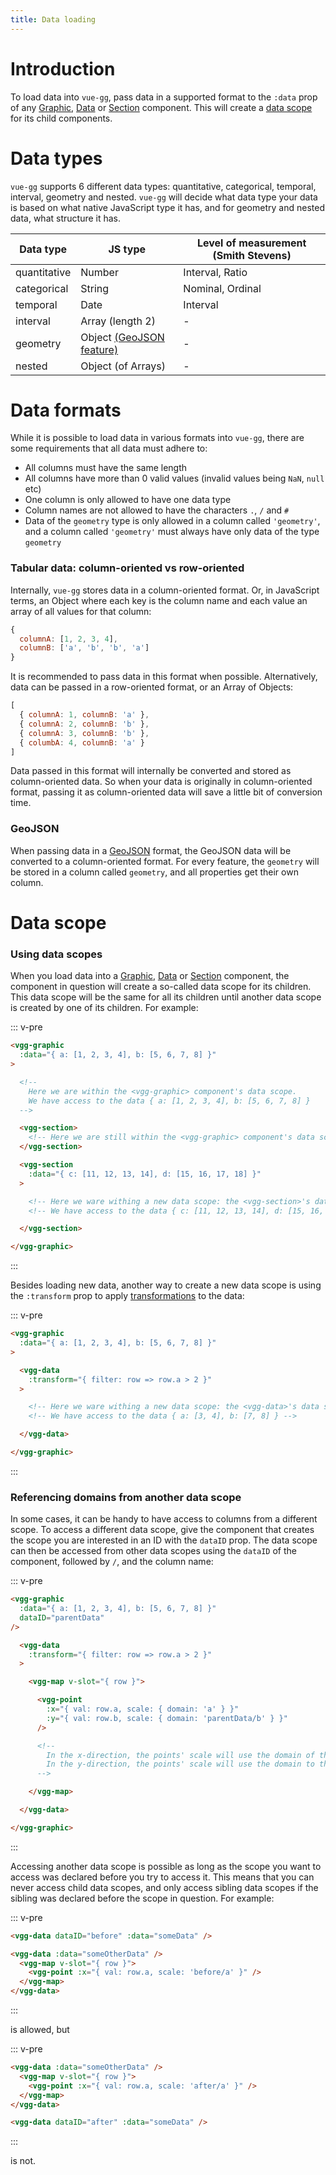 ```yaml
---
title: Data loading
---
```


# Introduction

To load data into `vue-gg`, pass data in a supported format to the `:data` prop
of any [Graphic](../core/graphic.md), [Data](../core/data.md) or
[Section](../core/section.md) component. This will create a [data scope](#data-scope)
for its child components.

# Data types

`vue-gg` supports 6 different data types: quantitative, categorical, temporal,
interval, geometry and nested. `vue-gg` will decide what data type your data is based on
what native JavaScript type it has, and for geometry and nested data, what structure
it has.

| Data type    | JS type                                         | Level of measurement (Smith Stevens) |
| ------------ | ----------------------------------------------- | ------------------------------------ |
| quantitative | Number                                          | Interval, Ratio                      |
| categorical  | String                                          | Nominal, Ordinal                     |
| temporal     | Date                                            | Interval                             |
| interval     | Array (length 2)                                | -                                    |
| geometry     | Object [(GeoJSON feature)](http://geojson.org/) | -                                    |
| nested       | Object (of Arrays)                              | -                                    |

# Data formats

While it is possible to load data in various formats into `vue-gg`, there are some
requirements that all data must adhere to:

- All columns must have the same length
- All columns have more than 0 valid values (invalid values being `NaN`, `null` etc)
- One column is only allowed to have one data type
- Column names are not allowed to have the characters `.`, `/` and `#`
- Data of the `geometry` type is only allowed in a column called `'geometry'`, and
a column called `'geometry'` must always have only data of the type `geometry`

### Tabular data: column-oriented vs row-oriented

Internally, `vue-gg` stores data in a column-oriented format. Or, in JavaScript
terms, an Object where each key is the column name and each value an array of all values for that column:

```js
{
  columnA: [1, 2, 3, 4],
  columnB: ['a', 'b', 'b', 'a']
}
```

It is recommended to pass data in this format when possible.
Alternatively, data can be passed in a row-oriented format, or an Array of Objects:

```js
[
  { columnA: 1, columnB: 'a' },
  { columnA: 2, columnB: 'b' },
  { columnA: 3, columnB: 'b' },
  { columbA: 4, columnB: 'a' }
]
```

Data passed in this format will internally be converted and stored as column-oriented
data. So when your data is originally in column-oriented format, passing it as
column-oriented data will save a little bit of conversion time.

### GeoJSON

When passing data in a [GeoJSON](http://geojson.org/) format, the GeoJSON data
will be converted to a column-oriented format. For every feature, the `geometry`
will be stored in a column called `geometry`, and all properties get their own
column.

# Data scope

### Using data scopes

When you load data into a [Graphic](../core/graphic.md), [Data](../core/data.md) or
[Section](../core/section.md) component, the component in question will create
a so-called data scope for its children. This data scope will be the same for
all its children until another data scope is created by one of its children.
For example:

::: v-pre
```html
<vgg-graphic
  :data="{ a: [1, 2, 3, 4], b: [5, 6, 7, 8] }"
>

  <!--
    Here we are within the <vgg-graphic> component's data scope.
    We have access to the data { a: [1, 2, 3, 4], b: [5, 6, 7, 8] }
  -->

  <vgg-section>
    <!-- Here we are still within the <vgg-graphic> component's data scope. -->
  </vgg-section>

  <vgg-section
    :data="{ c: [11, 12, 13, 14], d: [15, 16, 17, 18] }"
  >

    <!-- Here we ware withing a new data scope: the <vgg-section>'s data scope. -->
    <!-- We have access to the data { c: [11, 12, 13, 14], d: [15, 16, 17, 18] } -->

  </vgg-section>

</vgg-graphic>
```
:::

Besides loading new data, another way to create a new data scope is using the
`:transform` prop to apply [transformations](./transforming-data.md) to the data:

::: v-pre
```html
<vgg-graphic
  :data="{ a: [1, 2, 3, 4], b: [5, 6, 7, 8] }"
>

  <vgg-data
    :transform="{ filter: row => row.a > 2 }"
  >

    <!-- Here we ware withing a new data scope: the <vgg-data>'s data scope. -->
    <!-- We have access to the data { a: [3, 4], b: [7, 8] } -->

  </vgg-data>

</vgg-graphic>
```
:::

### Referencing domains from another data scope

In some cases, it can be handy to have access to columns from a different scope. To
access a different data scope, give the component that creates the scope you
are interested in an ID with the `dataID` prop. The data scope can then be accessed
from other data scopes using the `dataID` of the component, followed by `/`, and the
column name:

::: v-pre
```html
<vgg-graphic
  :data="{ a: [1, 2, 3, 4], b: [5, 6, 7, 8] }"
  dataID="parentData"
/>

  <vgg-data
    :transform="{ filter: row => row.a > 2 }"
  >

    <vgg-map v-slot="{ row }">

      <vgg-point
        :x="{ val: row.a, scale: { domain: 'a' } }"
        :y="{ val: row.b, scale: { domain: 'parentData/b' } }"
      />

      <!--
        In the x-direction, the points' scale will use the domain of the filtered data.
        In the y-direction, the points' scale will use the domain to the unfiltered data.
      -->

    </vgg-map>

  </vgg-data>

</vgg-graphic>
```
:::

Accessing another data scope is possible as long as the scope you want to access
was declared before you try to access it. This means that you can never access
child data scopes, and only access sibling data scopes if the sibling was declared
before the scope in question. For example:

::: v-pre
```html
<vgg-data dataID="before" :data="someData" />

<vgg-data :data="someOtherData" />
  <vgg-map v-slot="{ row }">
    <vgg-point :x="{ val: row.a, scale: 'before/a' }" />
  </vgg-map>
</vgg-data>
```
:::

is allowed, but

::: v-pre
```html
<vgg-data :data="someOtherData" />
  <vgg-map v-slot="{ row }">
    <vgg-point :x="{ val: row.a, scale: 'after/a' }" />
  </vgg-map>
</vgg-data>

<vgg-data dataID="after" :data="someData" />
```
:::

is not.
